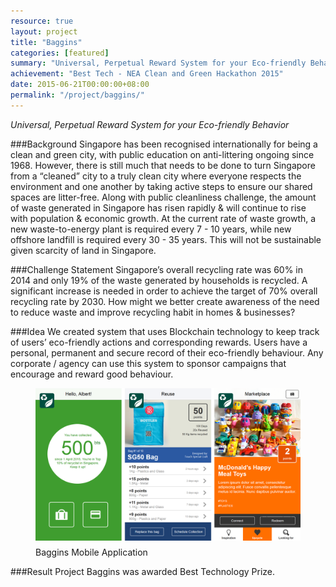 ```yaml
---
resource: true
layout: project
title: "Baggins"
categories: [featured]
summary: "Universal, Perpetual Reward System for your Eco-friendly Behavior"
achievement: "Best Tech - NEA Clean and Green Hackathon 2015"
date: 2015-06-21T00:00:00+08:00
permalink: "/project/baggins/"
---
```


*Universal, Perpetual Reward System for your Eco-friendly Behavior*

###Background
Singapore has been recognised internationally for being a clean and green city, with public education on anti-littering ongoing since 1968. However, there is still much that needs to be done to turn Singapore from a “cleaned” city to a truly clean city where everyone respects the environment and one another by taking active steps to ensure our shared spaces are litter-free. Along with public cleanliness challenge, the amount of waste generated in Singapore has risen rapidly & will continue to rise with population & economic growth. At the current rate of waste growth, a new waste-to-energy plant is required every 7 - 10 years, while new offshore landfill is required every 30 - 35 years. This will not be sustainable given scarcity of land in Singapore. 

###Challenge Statement
Singapore’s overall recycling rate was 60% in 2014 and only 19% of the waste generated by households is recycled. A significant increase is needed in order to achieve the target of 70% overall recycling rate by 2030. How might we better create awareness of the need to reduce waste and improve recycling habit in homes & businesses? 

###Idea
We created system that uses Blockchain technology to keep track of users’ eco-friendly actions and corresponding rewards. Users have a personal, permanent and secure record of their eco-friendly behaviour. Any corporate / agency can use this system to sponsor campaigns that encourage and reward good behaviour.

<figure >
	<img src="/images/Project-Baggins.png" alt="image" align="middle" style="display: block;
    margin-left: auto;
    margin-right: auto; margin-bottom:10px">
	<figcaption>Baggins Mobile Application</figcaption>
</figure>

###Result
Project Baggins was awarded Best Technology Prize.



